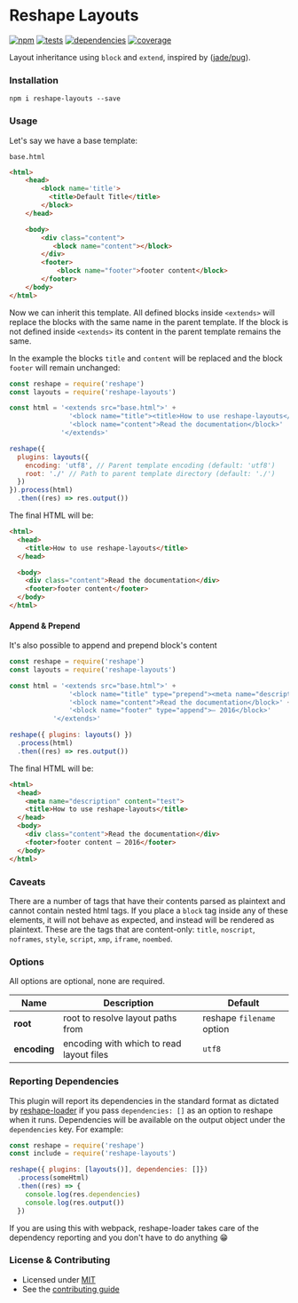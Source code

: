 # Reshape Layouts

[![npm](https://img.shields.io/npm/v/reshape-layouts.svg?style=flat-square)](https://npmjs.com/package/reshape-layouts)
[![tests](https://img.shields.io/travis/reshape/layouts.svg?style=flat-square)](https://travis-ci.org/reshape/layouts?branch=master)
[![dependencies](https://img.shields.io/david/reshape/layouts.svg?style=flat-square)](https://david-dm.org/reshape/layouts)
[![coverage](https://img.shields.io/coveralls/reshape/layouts.svg?style=flat-square)](https://coveralls.io/r/reshape/layouts?branch=master)

Layout inheritance using `block` and `extend`, inspired by ([jade/pug](http://jade-lang.com/reference/inheritance/)).

### Installation

`npm i reshape-layouts --save`

### Usage

Let's say we have a base template:

`base.html`
```html
<html>
    <head>
        <block name='title'>
          <title>Default Title</title>
        </block>
    </head>

    <body>
        <div class="content">
           <block name="content"></block>
        </div>
        <footer>
            <block name="footer">footer content</block>
        </footer>
    </body>
</html>
```

Now we can inherit this template. All defined blocks inside `<extends>` will
replace the blocks with the same name in the parent template. If the block is not defined inside `<extends>` its content in the parent template remains the same.

In the example the blocks `title` and `content` will be replaced and
the block `footer` will remain unchanged:

```js
const reshape = require('reshape')
const layouts = require('reshape-layouts')

const html = '<extends src="base.html">' +
               '<block name="title"><title>How to use reshape-layouts</title></block>' +
               '<block name="content">Read the documentation</block>'
             '</extends>'

reshape({
  plugins: layouts({
    encoding: 'utf8', // Parent template encoding (default: 'utf8')
    root: './' // Path to parent template directory (default: './')
  })
}).process(html)
  .then((res) => res.output())
```

The final HTML will be:

```html
<html>
  <head>
    <title>How to use reshape-layouts</title>
  </head>

  <body>
    <div class="content">Read the documentation</div>
    <footer>footer content</footer>
  </body>
</html>
```

#### Append & Prepend

It's also possible to append and prepend block's content

```js
const reshape = require('reshape')
const layouts = require('reshape-layouts')

const html = '<extends src="base.html">' +
               '<block name="title" type="prepend"><meta name="description" content="test"></block>' +
               '<block name="content">Read the documentation</block>' +
               '<block name="footer" type="append">— 2016</block>'
           '</extends>'

reshape({ plugins: layouts() })
  .process(html)
  .then((res) => res.output())
```

The final HTML will be:

```html
<html>
  <head>
    <meta name="description" content="test">
    <title>How to use reshape-layouts</title>
  </head>
  <body>
    <div class="content">Read the documentation</div>
    <footer>footer content — 2016</footer>
  </body>
</html>
```

### Caveats

There are a number of tags that have their contents parsed as plaintext and cannot contain nested html tags. If you place a `block` tag inside any of these elements, it will not behave as expected, and instead will be rendered as plaintext. These are the tags that are content-only: `title`, `noscript`, `noframes`, `style`, `script`, `xmp`, `iframe`, `noembed`.

### Options

All options are optional, none are required.

| Name | Description | Default |
| ---- | ----------- | ------- |
| **root** | root to resolve layout paths from | reshape `filename` option |
| **encoding** | encoding with which to read layout files | `utf8` |

### Reporting Dependencies

This plugin will report its dependencies in the standard format as dictated by [reshape-loader](https://github.com/reshape/loader) if you pass `dependencies: []` as an option to reshape when it runs. Dependencies will be available on the output object under the `dependencies` key. For example:

```js
const reshape = require('reshape')
const include = require('reshape-layouts')

reshape({ plugins: [layouts()], dependencies: []})
  .process(someHtml)
  .then((res) => {
    console.log(res.dependencies)
    console.log(res.output())
  })
```

If you are using this with webpack, reshape-loader takes care of the dependency reporting and you don't have to do anything 😁

### License & Contributing

- Licensed under [MIT](LICENSE.txt)
- See the [contributing guide](contributing.md)

